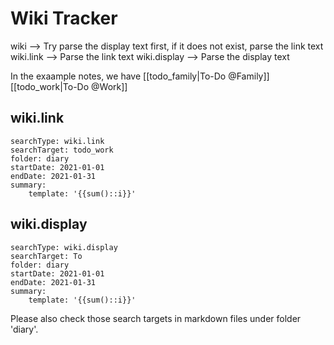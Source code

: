# Wiki Tracker

wiki --> Try parse the display text first, if it does not exist, parse the link text
wiki.link --> Parse the link text
wiki.display --> Parse the display text

In the exaample notes, we have
[[todo_family|To-Do @Family]]
[[todo_work|To-Do @Work]]

## wiki.link
``` tracker
searchType: wiki.link
searchTarget: todo_work
folder: diary
startDate: 2021-01-01
endDate: 2021-01-31
summary:
    template: '{{sum()::i}}'
```

## wiki.display
``` tracker
searchType: wiki.display
searchTarget: To
folder: diary
startDate: 2021-01-01
endDate: 2021-01-31
summary:
    template: '{{sum()::i}}'
```


Please also check those search targets in markdown files under folder 'diary'.